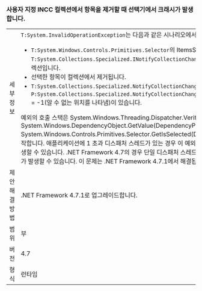 ### <a name="crash-in-selector-when-removing-an-item-from-a-custom-incc-collection"></a>사용자 지정 INCC 컬렉션에서 항목을 제거할 때 선택기에서 크래시가 발생합니다.

|   |   |
|---|---|
|세부 정보|<code>T:System.InvalidOperationException</code>는 다음과 같은 시나리오에서 발생할 수 있습니다.<ul><li><code>T:System.Windows.Controls.Primitives.Selector</code>의 ItemsSource는 <code>T:System.Collections.Specialized.INotifyCollectionChanged</code>의 사용자 지정 구현이 있는 컬렉션입니다.</li><li>선택한 항목이 컬렉션에서 제거됩니다.</li><li><code>T:System.Collections.Specialized.NotifyCollectionChangedEventArgs</code>에는 <code>P:System.Collections.Specialized.NotifyCollectionChangedEventArgs.OldStartingIndex</code> = -1(알 수 없는 위치를 나타냄)이 있습니다.</li></ul>예외의 호출 스택은 System.Windows.Threading.Dispatcher.VerifyAccess() System.Windows.DependencyObject.GetValue(DependencyProperty dp) System.Windows.Controls.Primitives.Selector.GetIsSelected(DependencyObject 요소)에서 시작합니다. 애플리케이션에 1 초과 디스패처 스레드가 있는 경우 이 예외는 .NET Framework 4.5에서 발생할 수 있습니다. .NET Framework 4.7의 경우 단일 디스패처 스레드가 있는 애플리케이션에서도 예외가 발생할 수 있습니다. 이 문제는 .NET Framework 4.7.1에서 해결됩니다.|
|제안 해결 방법|.NET Framework 4.7.1로 업그레이드합니다.|
|범위|부|
|버전|4.7|
|형식|런타임|

